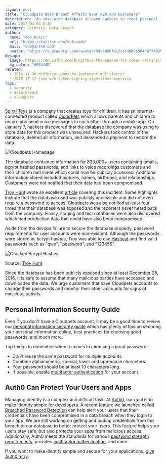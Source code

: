 ```yaml
---
layout: post
title: "Cloudpets Data Breach Affects Over 820,000 Customers"
description: "An unsecured database allowed hackers to steal personal information from over 820,000 Cloudpets customers. Learn how this may affect you and what to do next."
date: 2017-03-03 8:30
category: Security, Data Breach
author:
  name: "Ado Kukic"
  url: "https://twitter.com/kukicado"
  mail: "ado@auth0.com"
  avatar: "https://s.gravatar.com/avatar/99c4080f412ccf46b9b564db7f482907?s=200"
design:
  image: https://cdn.auth0.com/blog/this-the-season-for-cyber-criminals/logo.png
  bg_color: "#05344D"
related:
  - 2016-11-30-different-ways-to-implement-multifactor
  - 2015-12-17-json-web-token-signing-algorithms-overview
tags:
  - security
  - data-breach
  - cloudpets
---
```


[Spiral Toys](http://spiraltoys.com/) is a company that creates toys for children. It has an internet-connected product called [CloudPets](http://cloudpets.com/) which allows parents and children to record and send voice messages to each other through a mobile app. On January 7, hackers discovered that the database the company was using to store data for this product was unsecured. Hackers took control of the database, deleted all information, and demanded a payment to restore the data.

![Cloudpets Homepage](https://cdn.auth0.com/blog/cloudpets-data-breach/cloudpets.png)

The database contained information for 820,000+ users containing emails, bcrypt hashed passwords, and links to voice recordings customers and their children had made which could now be publicly accessed. Additional information stored included pictures, names, birthdays, and relationships. Customers were not notified that their data had been compromised.

[Troy Hunt](https://twitter.com/troyhunt) wrote an excellent [article](https://www.troyhunt.com/data-from-connected-cloudpets-teddy-bears-leaked-and-ransomed-exposing-kids-voice-messages/) covering this incident. Some highlights include that the database used was publicly accessible and did not even require a password to access. Cloudpets was also notified at least four times that their database was exposed and the reporters never heard back from the company. Finally, staging and test databases were also discovered which had production data that could have also been compromised.

Aside from the devops failure to secure the database properly, password requirements for user accounts were non-existant. Although the passwords were stored as bcrypt hashes, Troy was able to use [Hashcat](https://hashcat.net/hashcat/) and find valid passwords such as "qwe", "password", and "123456". 

![Cracked Bcrypt Hashes](https://cdn.auth0.com/blog/cloudpets-data-breach/cracked-bcrypt-hashes.png)

Source: [Troy Hunt](https://www.troyhunt.com/data-from-connected-cloudpets-teddy-bears-leaked-and-ransomed-exposing-kids-voice-messages/)

Since the database has been publicly exposed since at least December 25, 2016, it is safe to assume that many malicious parties have accessed and downloaded the data. We urge customers that have Cloudpets accounts to change their passwords and monitor their other accounts for signs of malicious activity.

## Personal Information Security Guide

Even if you don't have a Cloudpets account, it may be a good time to review our [personal information security guide](https://auth0.com/blog/personal-information-security-identity-guide/) which has plenty of tips on securing your personal information online, best practices for choosing good passwords, and much more. 

Top things to remember when it comes to choosing a good password:

* Don't reuse the same password for multiple accounts.
* Combine alphanumeric, special, lower and uppercase characters.
* Your password should be at least 10 characters long.
* If possible, enable [multifactor authentication](https://auth0.com/multifactor-authentication) for your account.

## Auth0 Can Protect Your Users and Apps

Managing identity is a complex and difficult task. At [Auth0](https://auth0.com), our goal is to make identity simple for developers. A recent feature we launched called [Breached Password Detection](https://auth0.com/breached-passwords) can help alert your users that their credentials have been compromised in a data breach when they login to your app. We are still working on getting and adding credentials from this breach to our database to better protect your users. This feature helps your users stay safe, but also protects your apps from malicious access. Additionally, Auth0 meets the standards for various [password strength requirements](https://auth0.com/docs/connections/database/password-strength), provides [multifactor authentication](https://auth0.com/multifactor-authentication), and more.

If you want to make identity simple and secure for your applications, <a href="javascript:signup()">give Auth0 a try</a>.
